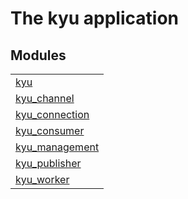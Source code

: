 

# The kyu application #


## Modules ##


<table width="100%" border="0" summary="list of modules">
<tr><td><a href="kyu.md" class="module">kyu</a></td></tr>
<tr><td><a href="kyu_channel.md" class="module">kyu_channel</a></td></tr>
<tr><td><a href="kyu_connection.md" class="module">kyu_connection</a></td></tr>
<tr><td><a href="kyu_consumer.md" class="module">kyu_consumer</a></td></tr>
<tr><td><a href="kyu_management.md" class="module">kyu_management</a></td></tr>
<tr><td><a href="kyu_publisher.md" class="module">kyu_publisher</a></td></tr>
<tr><td><a href="kyu_worker.md" class="module">kyu_worker</a></td></tr></table>


